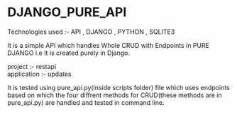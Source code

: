 # DJANGO_PURE_API

Technologies used :- API , DJANGO , PYTHON , SQLITE3

It is a simple API which handles Whole CRUD with Endpoints in PURE DJANGO i.e It is created purely in Django.

project :- restapi  
application :- updates

It is tested using pure_api.py(inside scripts folder)  file which uses endpoints based on which the four diffrent methods for CRUD(these methods are in pure_api.py) are handled and tested in command line.


